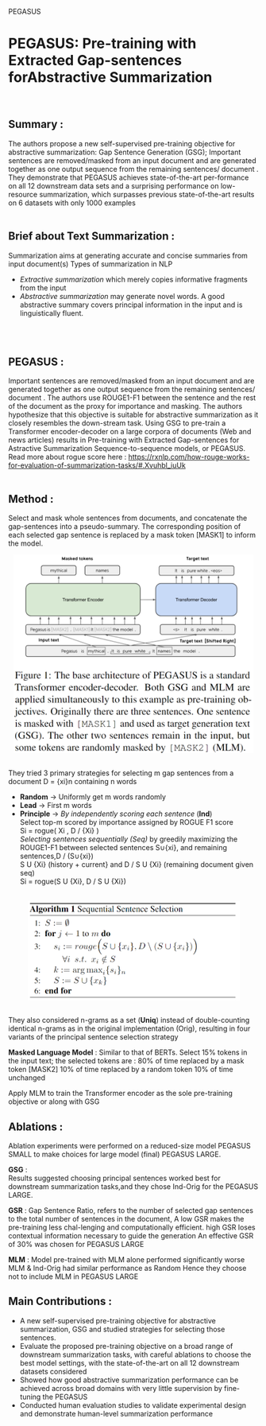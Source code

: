 PEGASUS

<p style="text-align: center;"> <h1> PEGASUS: Pre-training with Extracted Gap-sentences forAbstractive Summarization </h1></p>

</br>

## Summary :</br>
The authors propose a new self-supervised pre-training objective for abstractive summarization: Gap Sentence Generation (GSG); Important sentences are removed/masked from an input document and are generated together as one output sequence from the remaining sentences/ document .
They demonstrate that PEGASUS achieves state-of-the-art per-formance on all 12 downstream data sets and a surprising performance on low-resource summarization, which surpasses previous state-of-the-art results on 6 datasets with only 1000 examples
</br>
</br>

## Brief about Text Summarization :</br> 
Summarization aims at generating accurate and concise summaries from input document(s) 
Types of summarization in NLP
- _Extractive summarization_ which merely copies informative fragments from the input  
- _Abstractive summarization_ may generate novel words. A good abstractive summary covers principal information in the input and is linguistically fluent.
</br>
</br>

## **PEGASUS** : </br>
Important sentences are removed/masked from an input document and are generated together as one output sequence from the remaining sentences/ document . The authors use ROUGE1-F1 between the sentence and the rest of the document as the proxy for importance and masking. 
The authors hypothesize that this objective is suitable for abstractive summarization as it closely resembles the down-stream task. Using GSG to pre-train a Transformer encoder-decoder on a large corpora of documents (Web and news articles) results in Pre-training with Extracted Gap-sentences for Astractive Summarization Sequence-to-sequence models, or PEGASUS.</br>Read more about rogue score here : https://rxnlp.com/how-rouge-works-for-evaluation-of-summarization-tasks/#.Xvuhbl_iuUk
</br>
</br>

## Method :</br>
Select and mask whole sentences from documents, and concatenate the gap-sentences into a pseudo-summary. The corresponding position of each selected gap sentence is replaced by a mask token [MASK1] to inform the model.
<div align = "center">
<img align = "center" src = "image/pegasus_model.PNG" height = 400>
</div>
</br>

They tried 3 primary strategies for selecting m gap sentences from a document D = {xi}n containing n words
- **Random** → Uniformly get m words randomly
- **Lead** → First m words
- **Principle** →
_By independently scoring each sentence_ (**Ind**)</br>
Select top-m scored by importance assigned by ROGUE F1 score</br>
Si = rogue( Xi , D / {Xi} )</br>
_Selecting sentences sequentially (Seq)_ by greedily maximizing the ROUGE1-F1 between selected sentences S∪{xi}, and remaining sentences,D / (S∪{xi})</br>
S U {Xi} (history + current} and D / S U {Xi} (remaining document given seq)</br>
Si = rogue(S U {Xi}, D / S U {Xi})</br></br>
<div align = "center">
<img align = "center" src = "image/pegasus_algo.PNG" height = 200>
</div>
</br>

They also considered n-grams as a set (**Uniq**) instead of double-counting identical n-grams as in the original implementation (Orig), resulting in four variants of the principal sentence selection strategy



**Masked Language Model** : Similar to that of BERTs. 
Select 15% tokens in the input text; the selected tokens are :
80% of time replaced by a mask token [MASK2]
10% of time replaced by a random token
10% of time unchanged

Apply MLM to train the Transformer encoder as the sole pre-training objective or along with GSG
## Ablations :
Ablation experiments were performed on a  reduced-size model PEGASUS SMALL to make choices for large model (final) PEGASUS LARGE.

**GSG** :   
Results suggested choosing principal sentences worked best for downstream summarization tasks,and they chose Ind-Orig for the PEGASUS LARGE.

**GSR** : 
Gap Sentence Ratio, refers to the number of selected gap sentences to the total number of sentences in the document, 
A low GSR makes the pre-training less chal-lenging and computationally efficient. 
  high  GSR  loses  contextual information necessary to guide the generation
An effective GSR of 30% was chosen for PEGASUS LARGE

**MLM** : 
Model pre-trained with MLM alone performed significantly worse 
MLM & Ind-Orig had similar performance as Random
Hence they choose not to include MLM in PEGASUS LARGE

## Main Contributions :
- A new self-supervised pre-training objective for abstractive summarization, GSG and studied strategies for selecting those sentences.
- Evaluate the proposed pre-training objective on a broad range of downstream summarization tasks, with careful ablations to choose the best model settings, with the state-of-the-art on all 12 downstream datasets considered
- Showed how good abstractive summarization performance  can  be  achieved  across  broad  domains  with very little supervision by fine-tuning the PEGASUS
- Conducted human evaluation studies to validate experimental design and demonstrate human-level summarization performance


